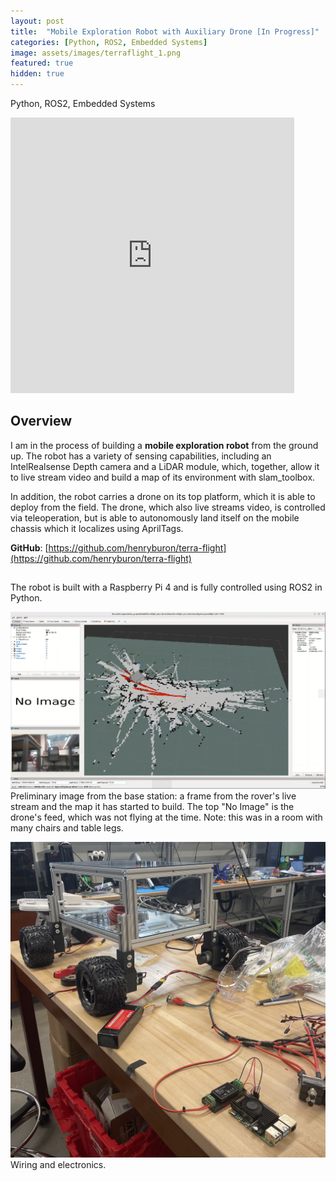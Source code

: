 ```yaml
---
layout: post
title:  "Mobile Exploration Robot with Auxiliary Drone [In Progress]"
categories: [Python, ROS2, Embedded Systems]
image: assets/images/terraflight_1.png
featured: true
hidden: true
---
```


Python, ROS2, Embedded Systems

<iframe width="90%" height="441" src="https://www.youtube.com/embed/72QHhtjNWzE?si=BSeyyCFr5hVDhiTT" title="YouTube video player" frameborder="0" allow="accelerometer; autoplay; clipboard-write; encrypted-media; gyroscope; picture-in-picture; web-share" allowfullscreen></iframe>

## Overview

I am in the process of building a **mobile exploration robot** from the ground up. The robot has a variety of sensing capabilities, including an IntelRealsense Depth camera and a LiDAR module, which, together, allow it to live stream video and build a map of its environment with slam_toolbox.

In addition, the robot carries a drone on its top platform, which it is able to deploy from the field. The drone, which also live streams video, is controlled via teleoperation, but is able to autonomously land itself on the mobile chassis which it localizes using AprilTags.

**GitHub**: [https://github.com/henryburon/terra-flight](https://github.com/henryburon/terra-flight)


<div style="background-color: white; height: 1px;"></div>

The robot is built with a Raspberry Pi 4 and is fully controlled using ROS2 in Python.

![terraflight1](/assets/images/terraflight_slam_1.png)
Preliminary image from the base station: a frame from the rover's live stream and the map it has started to build. The top "No Image" is the drone's feed, which was not flying at the time. Note: this was in a room with many chairs and table legs.  
  

![terraflight2](/assets/images/terraflight_2.jpg)
Wiring and electronics.